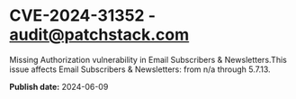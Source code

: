 # CVE-2024-31352 - audit@patchstack.com

Missing Authorization vulnerability in Email Subscribers & Newsletters.This issue affects Email Subscribers & Newsletters: from n/a through 5.7.13.

**Publish date:** 2024-06-09
